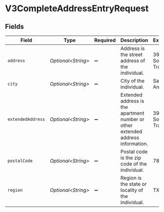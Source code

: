 # V3CompleteAddressEntryRequest


## Fields

| Field                                                                           | Type                                                                            | Required                                                                        | Description                                                                     | Example                                                                         |
| ------------------------------------------------------------------------------- | ------------------------------------------------------------------------------- | ------------------------------------------------------------------------------- | ------------------------------------------------------------------------------- | ------------------------------------------------------------------------------- |
| `address`                                                                       | *Optional\<String>*                                                             | :heavy_minus_sign:                                                              | Address is the street address of the individual.                                | 39 South Trail                                                                  |
| `city`                                                                          | *Optional\<String>*                                                             | :heavy_minus_sign:                                                              | City of the individual.                                                         | San Antonio                                                                     |
| `extendedAddress`                                                               | *Optional\<String>*                                                             | :heavy_minus_sign:                                                              | Extended address is the apartment number or other extended address information. | 39 South Trail                                                                  |
| `postalCode`                                                                    | *Optional\<String>*                                                             | :heavy_minus_sign:                                                              | Postal code is the zip code of the individual.                                  | 78285                                                                           |
| `region`                                                                        | *Optional\<String>*                                                             | :heavy_minus_sign:                                                              | Region is the state or locality of the individual.                              | TX                                                                              |